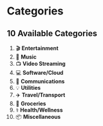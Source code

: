 # Categories

## 10 Available Categories

1. 🎬 **Entertainment**
2. 🎵 **Music**
3. 📺 **Video Streaming**
4. 💻 **Software/Cloud**
5. 📱 **Communications**
6. 💡 **Utilities**
7. ✈️ **Travel/Transport**
8. 🛒 **Groceries**
9. ⚕️ **Health/Wellness**
10. 📦 **Miscellaneous**
